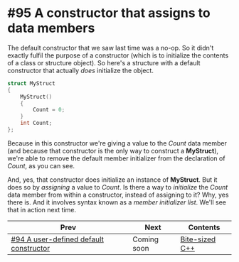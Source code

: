 # #95 A constructor that assigns to data members

The default constructor that we saw last time was a no-op. So it didn't exactly fulfil the purpose of a constructor (which is to initialize the contents of a class or structure object). So here's a structure with a default constructor that actually *does* initialize the object.

```cpp 
struct MyStruct
{
    MyStruct()
    {
        Count = 0;
    }
    int Count;
};
```

Because in this constructor we're giving a value to the *Count* data member (and because that constructor is the only way to construct a **MyStruct**), we're able to remove the default member initializer from the declaration of *Count*, as you can see.

And, yes, that constructor does initialize an instance of **MyStruct**. But it does so by *assigning* a value to *Count*. Is there a way to *initialize* the *Count* data member from within a constructor, instead of assigning to it? Why, yes there is. And it involves syntax known as a *member initializer list*. We'll see that in action next time.

|Prev|Next|Contents|
|-|-|-|
|[#94 A user-defined default constructor](094.md)|Coming soon|[Bite-sized C++](../README.md)|
